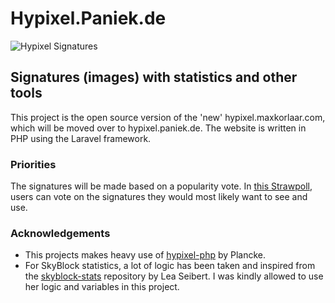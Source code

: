 # Hypixel.Paniek.de
![Hypixel Signatures](https://github.com/MaxKorlaar/hypixel-signatures/workflows/Hypixel%20Signatures/badge.svg)
## Signatures (images) with statistics and other tools

This project is the open source version of the 'new' hypixel.maxkorlaar.com, which will be moved over to hypixel.paniek.de.
The website is written in PHP using the Laravel framework.


### Priorities
The signatures will be made based on a popularity vote. In [this Strawpoll](https://www.strawpoll.me/20018435), users can vote on the signatures they would most likely want to see and use.

### Acknowledgements
* This projects makes heavy use of [hypixel-php](https://github.com/Plancke/hypixel-php) by Plancke.
* For SkyBlock statistics, a lot of logic has been taken and inspired from the [skyblock-stats](https://github.com/LeaPhant/skyblock-stats) repository by Lea Seibert. I was kindly allowed to use her logic and variables in this project.
